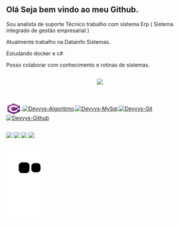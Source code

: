 ##  Olá Seja bem vindo ao meu Github.

Sou analista de suporte Técnico trabalho com sistema Erp ( Sistema integrado de gestão empresarial )

Atualmente trabalho na Datainfo Sistemas.

Estudando docker e c#

Posso colaborar com conhecimento e rotinas de sistemas. 

##

<div align="center">
  <a href="https://github.com/deyvys">
  <img height="180em" src="https://github-readme-stats.vercel.app/api?username=deyvys&show_icons=true&theme=highcontrast&include_all_commits=true&count_private=true"/>
  
  
    
</div>
    
##
  
<div style="display: inline_block"><br>
  <img align="center" alt="Deyvys-Csharp" height="30" width="40" src="https://raw.githubusercontent.com/devicons/devicon/master/icons/csharp/csharp-original.svg">
  <img align="center" alt="Deyvys-Algoritimo" height="30" width="40" src="https://cdn.jsdelivr.net/gh/devicons/devicon/icons/thealgorithms/thealgorithms-original-wordmark.svg">
   <img align="center" alt="Deyvys-MySql" height="30" width="40" src="https://cdn.jsdelivr.net/gh/devicons/devicon/icons/mysql/mysql-original-wordmark.svg">
  <img align="center" alt="Deyvys-Git" height="30" width="40" src="https://cdn.jsdelivr.net/gh/devicons/devicon/icons/git/git-plain-wordmark.svg">
  <img align="center" alt="Deyvys-Github" height="30" width="40" src="https://cdn.jsdelivr.net/gh/devicons/devicon/icons/github/github-original-wordmark.svg">
  

</div>
  
   
  ##
 
<div> 
  <a href = "mailto:deyvyssilva25@gmail.com"><img src="https://img.shields.io/badge/Gmail-D14836?style=for-the-badge&logo=gmail&logoColor=white"></a>
  <a href = "mailto:deyvyssilva25@gmail.com"><img src="https://img.shields.io/badge/GitHub-100000?style=for-the-badge&logo=github&logoColor=white"></a>
  <a href = "mailto:deyvyssilva25@gmail.com"><img src="https://img.shields.io/badge/C%23-239120?style=for-the-badge&logo=c-sharp&logoColor=white"></a>
  <a href = "mailto:deyvyssilva25@gmail.com"><img src="https://img.shields.io/badge/.NET-5C2D91?style=for-the-badge&logo=.net&logoColor=whit"></a>
  
  ##   
  ![Snake animation](https://github.com/rafaballerini/rafaballerini/blob/output/github-contribution-grid-snake.svg)
 
</div>
  
  
